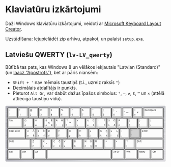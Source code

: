 # Klaviatūru izkārtojumi

Daži Windows klaviatūru izkārtojumi, veidoti ar [Microsoft Keyboard Layout Creator](https://www.microsoft.com/en-us/download/details.aspx?id=102134).

Uzstādīšana: lejupielādēt zip arhīvu, atpakot, un palaist `setup.exe`.

## Latviešu QWERTY (`lv-LV_qwerty`)
Būtībā tas pats, kas Windows 8 un vēlākos iekļautais "Latvian (Standard)" (un [laacz “Apostrofs”](https://laacz.lv/apostrofs)), bet ar pāris niansēm:
* `Shift + '` nav mēmais taustiņš (t.i., uzreiz raksīs `"`)
* Decimālais atdalītājs ir punkts.
* Pieturot `Alt Gr`, var dabūt dažus īpašos simbolus: `°`, `—`, `≠`, `€`, `™` un `×` (attēlā attiecīgā taustiņu vidū).

![](lv-LV_qwerty/layout.png)
